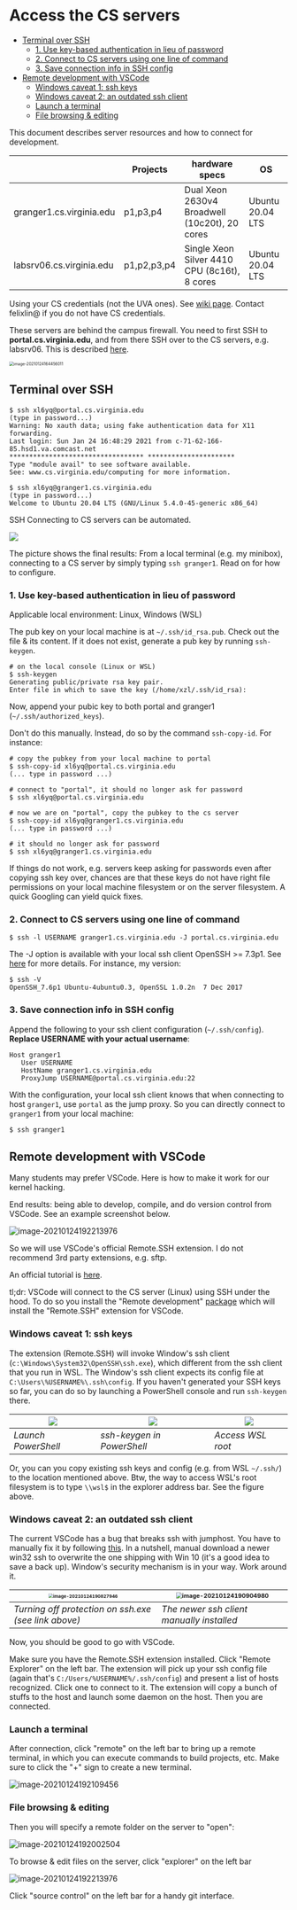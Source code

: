 # Access the CS servers 

  * [Terminal over SSH](#terminal-over-ssh)
    * [1\. Use key\-based authentication in lieu of password](#1-use-key-based-authentication-in-lieu-of-password)
    * [2\. Connect to CS servers using one line of command](#2-connect-to-cs-servers-using-one-line-of-command)
    * [3\. Save connection info in SSH config](#3-save-connection-info-in-ssh-config)
  * [Remote development with VSCode](#remote-development-with-vscode)
    * [Windows caveat 1: ssh keys](#windows-caveat-1-ssh-keys)
    * [Windows caveat 2: an outdated ssh client](#windows-caveat-2-an-outdated-ssh-client)
    * [Launch a terminal](#launch-a-terminal)
    * [File browsing &amp; editing](#file-browsing--editing)

This document describes server resources and how to connect for development. 

|                          | Projects    | hardware specs                                | OS               |
| ------------------------ | ----------- | --------------------------------------------- | ---------------- |
| granger1.cs.virginia.edu | p1,p3,p4    | Dual Xeon 2630v4 Broadwell (10c20t), 20 cores | Ubuntu 20.04 LTS |
| labsrv06.cs.virginia.edu | p1,p2,p3,p4 | Single Xeon Silver 4410 CPU (8c16t), 8 cores  | Ubuntu 20.04 LTS |

Using your CS credentials (not the UVA ones). See [wiki page](https://www.cs.virginia.edu/wiki/doku.php?id=compute_resources). Contact felixlin@ if you do not have CS credentials. 

These servers are behind the campus firewall. You need to first SSH to **portal.cs.virginia.edu**, and from there SSH over to the CS servers, e.g. labsrv06. This is described [here](https://www.cs.virginia.edu/wiki/doku.php?id=linux_ssh_access). 

<img src="images/servers.png" alt="image-20210124164456011" style="zoom:50%;" />

## Terminal over SSH

```
$ ssh xl6yq@portal.cs.virginia.edu
(type in password...)
Warning: No xauth data; using fake authentication data for X11 forwarding.
Last login: Sun Jan 24 16:48:29 2021 from c-71-62-166-85.hsd1.va.comcast.net
********************************** **********************
Type "module avail" to see software available.
See: www.cs.virginia.edu/computing for more information.

$ ssh xl6yq@granger1.cs.virginia.edu
(type in password...)
Welcome to Ubuntu 20.04 LTS (GNU/Linux 5.4.0-45-generic x86_64)
```

SSH Connecting to CS servers can be automated. 

![](images/ssh-proxy.gif)

The picture shows the final results: From a local terminal (e.g. my minibox), connecting to a CS server by simply typing `ssh granger1`. Read on for how to configure.

### 1. Use key-based authentication in lieu of password 

Applicable local environment: Linux, Windows (WSL)

The pub key on your local machine is at `~/.ssh/id_rsa.pub`. Check out the file & its content. If it does not exist, generate a pub key by running `ssh-keygen`. 

```
# on the local console (Linux or WSL)
$ ssh-keygen
Generating public/private rsa key pair.
Enter file in which to save the key (/home/xzl/.ssh/id_rsa):
```

Now, append your pubic key to both portal and granger1 (`~/.ssh/authorized_keys`). 

Don't do this manually. Instead, do so by the command `ssh-copy-id`. For instance: 

```
# copy the pubkey from your local machine to portal
$ ssh-copy-id xl6yq@portal.cs.virginia.edu
(... type in password ...)

# connect to "portal", it should no longer ask for password
$ ssh xl6yq@portal.cs.virginia.edu

# now we are on "portal", copy the pubkey to the cs server
$ ssh-copy-id xl6yq@granger1.cs.virginia.edu
(... type in password ...)

# it should no longer ask for password
$ ssh xl6yq@granger1.cs.virginia.edu
```

If things do not work, e.g. servers keep asking for passwords even after copying ssh key over, chances are that these keys do not have right file permissions on your local machine filesystem or on the server filesystem. A quick Googling can yield quick fixes. 

### 2. Connect to CS servers using one line of command

```
$ ssh -l USERNAME granger1.cs.virginia.edu -J portal.cs.virginia.edu
```
The -J option is available with your local ssh client OpenSSH >= 7.3p1. See [here](https://unix.stackexchange.com/questions/423205/can-i-access-ssh-server-by-using-another-ssh-server-as-intermediary/423211#423211) for more details. For instance, my version: 

```
$ ssh -V
OpenSSH_7.6p1 Ubuntu-4ubuntu0.3, OpenSSL 1.0.2n  7 Dec 2017
```

### 3. Save connection info in SSH config

Append the following to your ssh client configuration (`~/.ssh/config`). **Replace USERNAME with your actual username**: 

```
Host granger1
   User USERNAME
   HostName granger1.cs.virginia.edu
   ProxyJump USERNAME@portal.cs.virginia.edu:22
```
With the configuration, your local ssh client knows that when connecting  to host `granger1`, use `portal` as the jump proxy. So you can directly connect to `granger1` from your local machine: 
```
$ ssh granger1
```

## Remote development with VSCode 

Many students may prefer VSCode. Here is how to make it work for our kernel hacking. 

End results: being able to develop, compile, and do version control from VSCode. See an example screenshot below. 

![image-20210124192213976](vscode-remote-files)

So we will use VSCode's official Remote.SSH extension. I do not recommend 3rd party extensions, e.g. sftp. 

An official tutorial is [here](https://code.visualstudio.com/docs/remote/ssh). 

tl;dr: VSCode will connect to the CS server (Linux) using SSH under the hood. To do so you install the "Remote development" [package](https://marketplace.visualstudio.com/items?itemName=ms-vscode-remote.vscode-remote-extensionpack) which will install the "Remote.SSH" extension for VSCode. 

### Windows caveat 1: ssh keys

The extension (Remote.SSH) will invoke Window's ssh client (`c:\Windows\System32\OpenSSH\ssh.exe`), which different from the ssh client that you run in WSL. The Window's ssh client expects its config file at `C:\Users\%USERNAME%\.ssh\config`. If you haven't generated your SSH keys so far, you can do so by launching a PowerShell console and run `ssh-keygen` there. 

| ![](images/powershell.png) | ![](images/powershell-sshkeygen.png) | ![](images/wslroot.png) |
| -------------------------- | ------------------------------------ | ----------------------- |
| *Launch PowerShell*        | *ssh-keygen in PowerShell*           | *Access WSL root*       |

Or, you can you copy existing ssh keys and config (e.g. from WSL `~/.ssh/`) to the location mentioned above. Btw, the way to access WSL's root filesystem is to type `\\wsl$` in the explorer address bar. See the figure above. 

### Windows caveat 2: an outdated ssh client 

The current VSCode has a bug that breaks ssh with jumphost. You have to manually fix it by following [this](https://github.com/microsoft/vscode-remote-release/issues/18#issuecomment-507258777). In a nutshell, manual download a newer win32 ssh to overwrite the one shipping with Win 10 (it's a good idea to save a back up). Window's security mechanism is in your way. Work around it. 

| <img src="images/vscode-ssh-override.png" alt="image-20210124190827946" style="zoom:50%;" /> | <img src="images/win-ssh-version.png" alt="image-20210124190904980" style="zoom: 67%;" /> |
| ------------------------------------------------------------ | ------------------------------------------------------------ |
| *Turning off protection on ssh.exe (see link above)*         | *The newer ssh client manually installed*                    |



Now, you should be good to go with VSCode. 

Make sure you have the Remote.SSH extension installed. Click "Remote Explorer" on the left bar. The extension will pick up your ssh config file (again that's `C:/Users/%USERNAME%/.ssh/config`) and present a list of hosts recognized. Click one to connect to it. The extension will copy a bunch of stuffs to the host and launch some daemon on the host. Then you are connected. 

### Launch a terminal

After connection, click "remote" on the left bar to bring up a remote terminal, in which you can execute commands to build projects, etc. Make sure to click the "+" sign to create a new terminal. 

![image-20210124192109456](images/vscode-remote-terminal.png)

### File browsing & editing

Then you will specify a remote folder on the server to "open": 

![image-20210124192002504](images/vscode-remote-folder.png)

To browse & edit files on the server, click "explorer" on the left bar

![image-20210124192213976](images/vscode-remote-files.png)

Click  "source control" on the left bar for a handy git interface. 